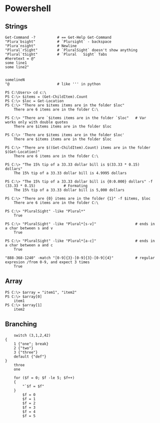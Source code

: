 # Powershell

## Strings

	Get-Command -? 			# == Get-Help Get-Command
	"Plura`bsight"			# `Plursight` - backspace
	"Plura`nsight"			# Newline
	"Plural`rSight"			# `PluralSight` doesn't show anything
	"Plural`tSight"			# `Plural	Sight` Tabs
	#heretext = @"
	some line1
	some line2"


	somelineN
	"@ 						# like ''' in python

	PS C:\Users> cd c:\
	PS C:\> $items = (Get-ChildItem).Count
	PS C:\> $loc = Get-Location
	PS C:\> "There are $items items are in the folder $loc"
		There are 6 items are in the folder C:\

	PS C:\> "There are `$items items are in the folder `$loc"	# Var works only with double quotes  	
		There are $items items are in the folder $loc

	PS C:\> 'There are $items items are in the folder $loc'
		There are $items items are in the folder $loc

	PS C:\> "There are $((Get-ChildItem).Count) items are in the folder $(Get-Location)"
		There are 6 items are in the folder C:\

	PS C:\> "The 15% tip of a 33.33 dollar bill is $(33.33 * 0.15) dollars"
		The 15% tip of a 33.33 dollar bill is 4.9995 dollars

	PS C:\> "The 15% tip of a 33.33 dollar bill is {0:0.000} dollars" -f (33.33 * 0.15) 			# Formating
		The 15% tip of a 33.33 dollar bill is 5,000 dollars

	PS C:\> "There are {0} items are in the folder {1}" -f $items, $loc
		There are 6 items are in the folder C:\

	PS C:\> "PluralSight" -like "Plural*"
		True
	
	PS C:\> "PluralSight" -like "Plural*[s-v]"					# ends in a char between s and v
		True

	PS C:\> "PluralSight" -like "Plural*[a-c]"					# ends in a char between a and c
		True

	"888-368-1240" -match "[0-9]{3}-[0-9]{3}-[0-9]{4}"			# regular expresion /from 0-9, and expect 3 times
		True


## Array
	PS C:\> $array = "item1", "item2"
	PS C:\> $array[0]
		item1
	PS C:\> $array[1]
		item2

## Branching
	 	switch (3,1,2,42)
	{
	    1 {"one"; break}
	    2 {"two"}
	    3 {"three"}
	    default {"def"}
	}
		three
		one

		for ($f = 0; $f -le 5; $f++)
		{
		    "`$f = $f"
		}
			$f = 0
			$f = 1
			$f = 2
			$f = 3
			$f = 4
			$f = 5